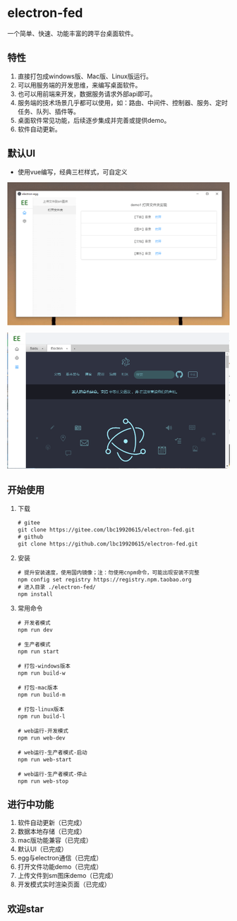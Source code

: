 # electron-fed 
一个简单、快速、功能丰富的跨平台桌面软件。

## 特性
1. 直接打包成windows版、Mac版、Linux版运行。
2. 可以用服务端的开发思维，来编写桌面软件。
3. 也可以用前端来开发，数据服务请求外部api即可。
4. 服务端的技术场景几乎都可以使用，如：路由、中间件、控制器、服务、定时任务、队列、插件等。
5. 桌面软件常见功能，后续逐步集成并完善或提供demo。
6. 软件自动更新。

## 默认UI

- 使用vue编写，经典三栏样式，可自定义

![](./build/img/open_dir.png)

![](./build/img/webview.png)

## 开始使用

1. 下载
    ```
    # gitee
    git clone https://gitee.com/lbc19920615/electron-fed.git
    # github
    git clone https://github.com/lbc19920615/electron-fed.git
    ```

2. 安装
    ```
    # 提升安装速度，使用国内镜像；注：勿使用cnpm命令，可能出现安装不完整
    npm config set registry https://registry.npm.taobao.org
    # 进入目录 ./electron-fed/
    npm install
    ```
    
3. 常用命令
    ```
    # 开发者模式
    npm run dev

    # 生产者模式
    npm run start

    # 打包-windows版本
    npm run build-w

    # 打包-mac版本
    npm run build-m

    # 打包-linux版本
    npm run build-l

    # web运行-开发模式
    npm run web-dev

    # web运行-生产者模式-启动
    npm run web-start

    # web运行-生产者模式-停止
    npm run web-stop
    ```

## 进行中功能

1. 软件自动更新（已完成）
2. 数据本地存储（已完成）
3. mac版功能兼容（已完成）
5. 默认UI（已完成）
6. egg与electron通信（已完成）
7. 打开文件功能demo（已完成）
8. 上传文件到sm图床demo（已完成）
9. 开发模式实时渲染页面（已完成）

## 欢迎star



